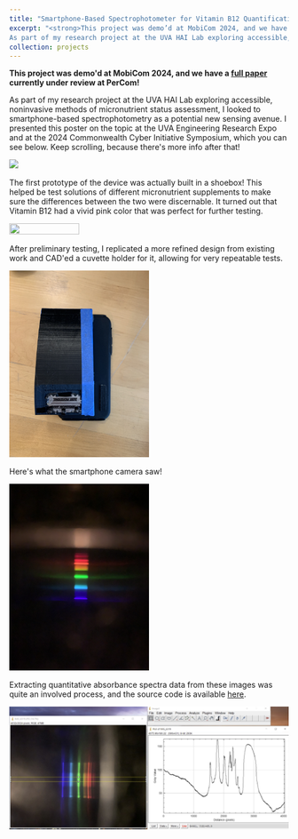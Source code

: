 ```yaml
---
title: "Smartphone-Based Spectrophotometer for Vitamin B12 Quantification"
excerpt: "<strong>This project was demo’d at MobiCom 2024, and we have a <a href='https://www.andrewbalch.com/paper/2024-10-16-spectrophotometer-device'>full paper</a> currently under review at PerCom!</strong><br/>
As part of my research project at the UVA HAI Lab exploring accessible, noninvasive methods of micronutrient status assessment, I looked to smartphone-based spectrophotometry as a potential new sensing avenue. I presented this poster on the topic at the UVA Engineering Research Expo and at the 2024 Commonwealth Cyber Initiative Symposium. Click the link for more details!<br/><img src='/images/projects/xxv2zh_poster_CCI_Spr_2024.png' width='50%' height='50%'>"
collection: projects
---
```

**This project was demo'd at MobiCom 2024, and we have a [full paper](https://www.andrewbalch.com/paper/2024-10-16-spectrophotometer-device) currently under review at PerCom!**

As part of my research project at the UVA HAI Lab exploring accessible, noninvasive methods of micronutrient status assessment, I looked to smartphone-based spectrophotometry as a potential new sensing avenue. I presented this poster on the topic at the UVA Engineering Research Expo and at the 2024 Commonwealth Cyber Initiative Symposium, which you can see below. Keep scrolling, because there's more info after that!

<img src='/images/projects/xxv2zh_poster_CCI_Spr_2024.png'>

The first prototype of the device was actually built in a shoebox! This helped be test solutions of different micronutrient supplements to make sure the differences between the two were discernable. It turned out that Vitamin B12 had a vivid pink color that was perfect for further testing.

<img src='/images/projects/shoebox.png' width='50%' height='50%'>

After preliminary testing, I replicated a more refined design from existing work and CAD'ed a cuvette holder for it, allowing for very repeatable tests.

<img src='/images/projects/smartphone.JPG' width='50%' height='50%'>

Here's what the smartphone camera saw!

<img src='/images/projects/spectra.JPG' width='50%' height='50%'>

Extracting quantitative absorbance spectra data from these images was quite an involved process, and the source code is available [here](https://github.com/HAI-lab-UVA/Spectrophotometry-Project-Andrew).

<img src='/images/projects/Profile_Example.jpg'>